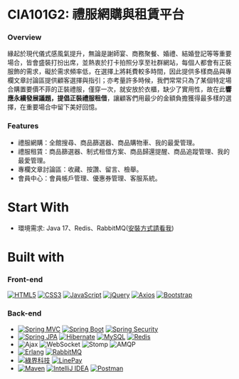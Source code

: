# CIA101G2: 禮服網購與租賃平台

### Overview
緣起於現代儀式感風氣提升，無論是謝師宴、商務聚餐、婚禮、結婚登記等等重要場合，皆會盛裝打扮出席，並熱衷於打卡拍照分享至社群網站，每個人都會有正裝服飾的需求，礙於需求頻率低，在選擇上將耗費較多時間，因此提供多樣商品與專欄文章討論區提供顧客選擇與指引；亦考量許多時候，我們常常只為了某個特定場合購置要價不菲的正裝禮服，僅穿一次，就安放於衣櫃，缺少了實用性，故在此**響應永續發展議題，提倡正裝禮服租借**，讓顧客們用最少的金額負擔獲得最多樣的選擇，在重要場合中留下美好回憶。

### Features
*  禮服網購：全館搜尋、商品篩選器、商品購物車、我的最愛管理。
*  禮服租賃：商品篩選器、制式租借方案、商品歸還提醒、商品追蹤管理、我的最愛管理。
*  專欄文章討論區：收藏、按讚、留言、檢舉。
*  會員中心：會員帳戶管理、優惠券管理、客服系統。  

# Start With
* 環境需求: Java 17、Redis、RabbitMQ([安裝方式請看我](https://github.com/Roger3985/CIA101G2/blob/master/RABBITMQ_SETTING.md))

# Built with
### Front-end
[![HTML5](https://img.shields.io/badge/HTML5-E34F26?style=for-the-badge&logo=html5&logoColor=white)](https://www.w3schools.com/html/default.asp)
[![CSS3](https://img.shields.io/badge/CSS3-1572B6?style=for-the-badge&logo=css3&logoColor=white)](https://www.w3schools.com/css/default.asp)
[![JavaScript](https://img.shields.io/badge/JavaScript-323330?style=for-the-badge&logo=javascript&logoColor=F7DF1E)](https://www.w3schools.com/js/default.asp)
[![jQuery](https://img.shields.io/badge/jquery-%230769AD.svg?style=for-the-badge&logo=jquery&logoColor=white)](https://jquery.com/)
[![Axios](https://img.shields.io/badge/axios-%235A29E4.svg?style=for-the-badge&logo=axios&logoColor=white)](https://axios-http.com/docs/intro)
[![Bootstrap](https://img.shields.io/badge/bootstrap-%23563D7C.svg?style=for-the-badge&logo=bootstrap&logoColor=white)](https://getbootstrap.com/)
### Back-end
- [![Spring MVC](https://img.shields.io/badge/Spring%20MVC-6DB33F?style=for-the-badge&logo=spring&logoColor=white)](https://spring.io/projects/spring-framework)
[![Spring Boot](https://img.shields.io/badge/Spring%20Boot-6DB33F?style=for-the-badge&logo=spring-boot&logoColor=white)](https://spring.io/projects/spring-boot)
[![Spring Security](https://img.shields.io/badge/Spring%20Security-6DB33F?style=for-the-badge&logo=spring-security&logoColor=white)](https://spring.io/projects/spring-security)
- [![Spring JPA](https://img.shields.io/badge/Spring%20JPA-6DB33F?style=for-the-badge&logo=spring&logoColor=white)](https://spring.io/projects/spring-data-jpa)
[![Hibernate](https://img.shields.io/badge/Hibernate-59666C?style=for-the-badge&logo=hibernate&logoColor=white)](https://hibernate.org/)
[![MySQL](https://img.shields.io/badge/MySQL-4479A1?style=for-the-badge&logo=mysql&logoColor=white)](https://www.mysql.com/)
[![Redis](https://img.shields.io/badge/Redis-DC382D?style=for-the-badge&logo=redis&logoColor=white)](https://redis.io/)
- ![Ajax](https://img.shields.io/badge/ajax-%230769AD.svg?style=for-the-badge)
![WebSocket](https://img.shields.io/badge/WebSocket-000000?style=for-the-badge&logo=websocket&logoColor=white)
![Stomp](https://img.shields.io/badge/stomp-%2300D8FF.svg?style=for-the-badge)
![AMQP](https://img.shields.io/badge/AMQP-0000FF?style=for-the-badge)
- [![Erlang](https://img.shields.io/badge/Erlang-A90533?style=for-the-badge&logo=erlang&logoColor=white)](https://www.erlang.org/)
[![RabbitMQ](https://img.shields.io/badge/RabbitMQ-FF6600?style=for-the-badge&logo=rabbitmq&logoColor=white)](https://www.rabbitmq.com/)
- [![綠界科技](https://img.shields.io/badge/綠界科技-0F9D58?style=for-the-badge&logo=&logoColor=white)](https://www.ecpay.com.tw/)
[![LinePay](https://img.shields.io/badge/LinePay-00C300?style=for-the-badge&logo=line&logoColor=white)](https://pay.line.me/)
- [![Maven](https://img.shields.io/badge/Maven-C71A36?style=for-the-badge&logo=apache-maven&logoColor=white)](https://maven.apache.org/)
[![IntelliJ IDEA](https://img.shields.io/badge/IntelliJ%20IDEA-000000?style=for-the-badge&logo=intellij-idea&logoColor=white)](https://www.jetbrains.com/idea/)
[![Postman](https://img.shields.io/badge/Postman-FF6C37?style=for-the-badge&logo=postman&logoColor=white)](https://www.postman.com/)


